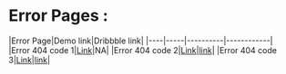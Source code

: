 # Error Pages : 

|Error Page|Demo link|Dribbble link|
|----|-----|----------|------------|
|Error 404 code 1|[Link](https://sm8uti.github.io/Ui_Compnents/Error%20Pages/Error1.html)|NA|
|Error 404 code 2|[Link](https://sm8uti.github.io/Ui_Compnents/Error%20Pages/Error2.html)|[link](https://dribbble.com/shots/18431970-404-Error-Page-Design)|
|Error 404 code 3|[Link](https://sm8uti.github.io/Ui_Compnents/Error%20Pages/Error3.html)|[link](https://dribbble.com/shots/18490132-404-error-page-ui-design-for-a-web-app)|

